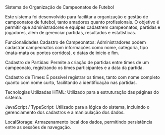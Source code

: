 Sistema de Organização de Campeonatos de Futebol

Este sistema foi desenvolvido para facilitar a organização e gestão de campeonatos de futebol, tanto amadores quanto profissionais. O objetivo é permitir que administradores e equipes cadastrem campeonatos, partidas e jogadores, além de gerenciar partidas, resultados e estatísticas.

Funcionalidades
Cadastro de Campeonatos: Administradores podem cadastrar campeonatos com informações como nome, categoria, tipo (mata-mata ou pontos corridos), e datas de início e fim.

Cadastro de Partidas: Permite a criação de partidas entre times de um campeonato, registrando os times participantes e a data da partida.

Cadastro de Times: É possível registrar os times, tanto com nome completo quanto com nome curto, facilitando a identificação nas partidas.

Tecnologias Utilizadas
HTML: Utilizado para a estruturação das páginas do sistema.

JavaScript / TypeScript: Utilizado para a lógica do sistema, incluindo o gerenciamento dos cadastros e a manipulação dos dados.

LocalStorage: Armazenamento local dos dados, permitindo persistência entre as sessões de navegação.
